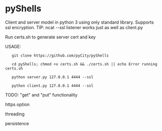# pyShells
Client and server model in python 3 using only standard library. 
Supports ssl encryption.
TIP: ncat --ssl listener works just as well as client.py

Run certs.sh to generate server cert and key

USAGE:

       git clone https://github.com/pyCity/pyShells

       cd pyShells; chmod +x certs.sh && ./certs.sh || echo Error running certs.sh

       python server.py 127.0.0.1 4444 --ssl

       python client.py 127.0.0.1 4444 --ssl


TODO: 
"get" and "put" functionality

https option

threading

persistence
